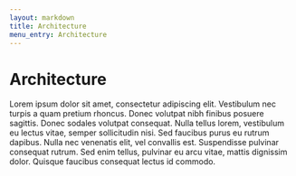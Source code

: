 ```yaml
---
layout: markdown
title: Architecture
menu_entry: Architecture
---
```


# Architecture


Lorem ipsum dolor sit amet, consectetur adipiscing elit. Vestibulum nec turpis a quam pretium rhoncus.
Donec volutpat nibh finibus posuere sagittis. Donec sodales volutpat consequat.
Nulla tellus lorem, vestibulum eu lectus vitae, semper sollicitudin nisi. Sed faucibus purus eu rutrum dapibus.
Nulla nec venenatis elit, vel convallis est. Suspendisse pulvinar consequat rutrum.
Sed enim tellus, pulvinar eu arcu vitae, mattis dignissim dolor. Quisque faucibus consequat lectus id commodo.